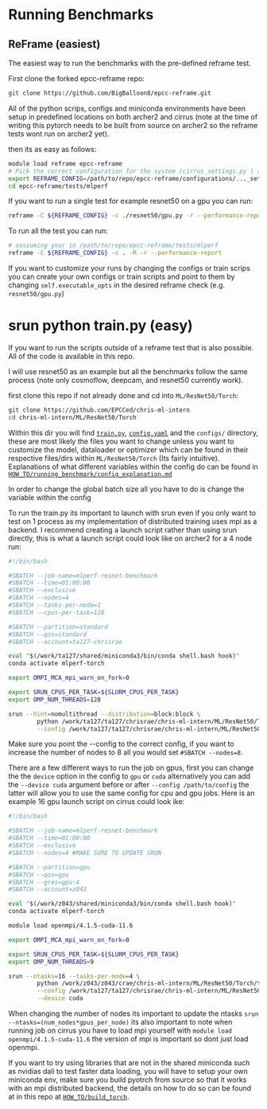 # Running Benchmarks

## ReFrame (easiest)

The easiest way to run the benchmarks with the pre-defined reframe test.

First clone the forked epcc-reframe repo:

```bash 
git clone https://github.com/BigBalloon8/epcc-reframe.git
```

All of the python scrips, configs and miniconda environments have been setup in predefined locations on both archer2 and cirrus (note at the time of writing this pytorch needs to be built from source on archer2 so the reframe tests wont run on archer2 yet). 

then its as easy as follows:
```bash
module load reframe epcc-reframe
# Pick the correct configuration for the system (cirrus_settings.py | archer2_settings.py)
export REFRAME_CONFIG=/path/to/repo/epcc-reframe/configurations/..._settings.py
cd epcc-reframe/tests/mlperf
```

If you want to run a single test for example resnet50 on a gpu you can run:

```bash 
reframe -C ${REFRAME_CONFIG} -c ./resnet50/gpu.py -r --performance-report
```

To run all the test you can run:

```bash 
# asssuming your in /path/to/repo/epcc-reframe/tests/mlperf
reframe -C ${REFRAME_CONFIG} -c . -R -r --performance-report
```

If you want to customize your runs by changing the configs or train scrips you can create your own configs or train scripts and point to them by changing `self.executable_opts` in the desired reframe check (e.g. `resnet50/gpu.py`) 

# srun python train.py (easy)

If you want to run the scripts outside of a reframe test that is also possible. All of the code is available in this repo. 

I will use resnet50 as an example but all the benchmarks follow the same process (note only cosmoflow, deepcam, and resnet50 currently work). 

first clone this repo if not already done and cd into `ML/ResNet50/Torch`:

```bash
git clone https://github.com/EPCCed/chris-ml-intern
cd chris-ml-intern/ML/ResNet50/Torch
```

Within this dir you will find [`train.py`](../../ML/ResNet50/Torch/train.py), [`config.yaml`](../../ML/ResNet50/Torch/config.yaml) and the `configs/` directory, these are most likely the files you want to change unless you want to customize the model, dataloader or optimizer which can be found in their respective files/dirs within `ML/ResNet50/Torch` (Its fairly intuitive). Explanations of what different variables within the config do can be found in [`HOW_TO/running_benchmark/config_explanation.md`](./config_explanation.md)

In order to change the global batch size all you have to do is change the variable within the config

To run the train.py its important to launch with srun even if you only want to test on 1 process as my implementation of distributed training uses mpi as a backend. I recommend creating a launch script rather than using srun directly, this is what a launch script could look like on archer2 for a 4 node run:

```bash
#!/bin/bash

#SBATCH --job-name=mlperf-resnet-benchmark
#SBATCH --time=01:00:00
#SBATCH --exclusive
#SBATCH --nodes=4
#SBATCH --tasks-per-node=1
#SBATCH --cpus-per-task=128

#SBATCH --partition=standard
#SBATCH --qos=standard
#SBATCH --account=ta127-chrisrae

eval "$(/work/ta127/shared/miniconda3/bin/conda shell.bash hook)"
conda activate mlperf-torch

export OMPI_MCA_mpi_warn_on_fork=0

export SRUN_CPUS_PER_TASK=${SLURM_CPUS_PER_TASK}
export OMP_NUM_THREADS=128

srun --hint=nomultithread --distribution=block:block \
        python /work/ta127/ta127/chrisrae/chris-ml-intern/ML/ResNet50/Torch/train.py \
        --config /work/ta127/ta127/chrisrae/chris-ml-intern/ML/ResNet50/Torch/config.yaml
```

Make sure you point the --config to the correct config, if you want to increase the number of nodes to 8 all you would set `#SBATCH --nodes=8`. 

There are a few different ways to run the job on gpus, first you can change the the `device` option in the config to `gpu` or `cuda` alternatively you can add the `--device cuda` argument before or after `--config /path/to/config` the latter will allow you to use the same config for cpu and gpu jobs. Here is an example 16 gpu launch script on cirrus could look ike:

```bash
#!/bin/bash

#SBATCH --job-name=mlperf-resnet-benchmark
#SBATCH --time=01:00:00
#SBATCH --exclusive
#SBATCH --nodes=4 #MAKE SURE TO UPDATE SRUN

#SBATCH --partition=gpu
#SBATCH --qos=gpu
#SBATCH --gres=gpu:4
#SBATCH --account=z043

eval "$(/work/z043/shared/miniconda3/bin/conda shell.bash hook)"
conda activate mlperf-torch

module load openmpi/4.1.5-cuda-11.6

export OMPI_MCA_mpi_warn_on_fork=0

export SRUN_CPUS_PER_TASK=${SLURM_CPUS_PER_TASK}
export OMP_NUM_THREADS=9

srun --ntasks=16 --tasks-per-node=4 \
        python /work/z043/z043/crae/chris-ml-intern/ML/ResNet50/Torch/train.py \
        --config /work/ta127/ta127/chrisrae/chris-ml-intern/ML/ResNet50/Torch/config.yaml\
        --device cuda
```

When changing the number of nodes its important to update the ntasks `srun --ntasks=(num_nodes*gpus_per_node)` its also important to note when running job on cirrus you have to load mpi yourself with `module load openmpi/4.1.5-cuda-11.6` the version of mpi is important so dont just load openmpi.

If you want to try using libraries that are not in the shared miniconda such as nvidias dali to test faster data loading, you will have to setup your own miniconda env, make sure you build pyotrch from source so that it works with an mpi distributed backend, the details on how to do so can be found at in this repo at [`HOW_TO/build_torch`](../build_torch).
